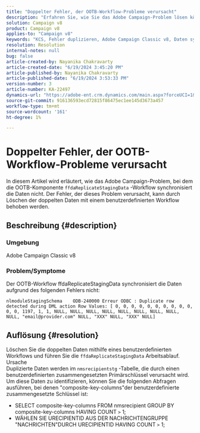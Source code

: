 ```yaml
---
title: "Doppelter Fehler, der OOTB-Workflow-Probleme verursacht"
description: "Erfahren Sie, wie Sie das Adobe Campaign-Problem lösen können, bei dem der OOTB-Workflow ffdaReplicateStagingData die Daten nicht synchronisiert."
solution: Campaign v8
product: Campaign v8
applies-to: "Campaign v8"
keywords: "KCS, Fehler duplizieren, Adobe Campaign Classic v8, Daten synchronisieren"
resolution: Resolution
internal-notes: null
bug: false
article-created-by: Nayanika Chakravarty
article-created-date: "6/19/2024 3:45:20 PM"
article-published-by: Nayanika Chakravarty
article-published-date: "6/19/2024 3:53:33 PM"
version-number: 3
article-number: KA-22497
dynamics-url: "https://adobe-ent.crm.dynamics.com/main.aspx?forceUCI=1&pagetype=entityrecord&etn=knowledgearticle&id=320d08eb-522e-ef11-840a-000d3a37b1e1"
source-git-commit: 916136593ecd72815f86475ec1ee145d3673a457
workflow-type: tm+mt
source-wordcount: '161'
ht-degree: 1%

---
```


# Doppelter Fehler, der OOTB-Workflow-Probleme verursacht


In diesem Artikel wird erläutert, wie das Adobe Campaign-Problem, bei dem die OOTB-Komponente `ffdaReplicateStagingData` -Workflow synchronisiert die Daten nicht. Der Fehler, der dieses Problem verursacht, kann durch Löschen der doppelten Daten mit einem benutzerdefinierten Workflow behoben werden.

## Beschreibung {#description}


### Umgebung

Adobe Campaign Classic v8

### Problem/Symptome

Der OOTB-Workflow ffdaReplicateStagingData synchronisiert die Daten aufgrund des folgenden Fehlers nicht:


```
nlmoduleStagingSchema    ODB-240000 Erreur ODBC : Duplicate row detected during DML action Row Values: [ 0, 0, 0, 0, 0, 0, 0, 0, 0, 0, 0, 0, 1197, 1, 1, NULL, NULL, NULL, NULL, NULL, NULL, NULL, NULL, NULL, "email@provider.com" NULL, "XXX" NULL, "XXX" NULL]
```



## Auflösung {#resolution}


Löschen Sie die doppelten Daten mithilfe eines benutzerdefinierten Workflows und führen Sie die `ffdaReplicateStagingData` Arbeitsablauf.
<br>Ursache <br>
Duplizierte Daten werden im `nmsrecipientstg` -Tabelle, die durch einen benutzerdefinierten zusammengesetzten Primärschlüssel verursacht wird. Um diese Daten zu identifizieren, können Sie die folgenden Abfragen ausführen, bei denen &quot;composite-key-columns&quot;der benutzerdefinierte zusammengesetzte Schlüssel ist:

- SELECT composite-key-columns FROM nmsrecipient GROUP BY composite-key-columns HAVING COUNT `>`  1;
- WÄHLEN SIE URECIPIENTID AUS DER NACHRICHTENGRUPPE &quot;NACHRICHTEN&quot;DURCH URECIPIENTID HAVING COUNT `>`  1;



